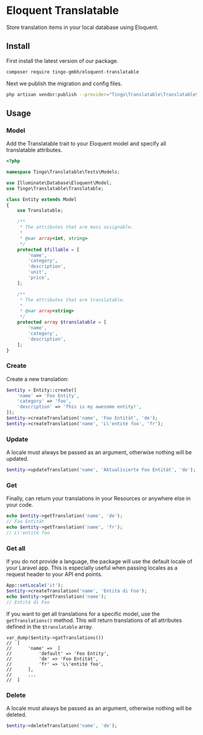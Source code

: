 # Eloquent Translatable

Store translation items in your local database using Eloquent.

## Install

First install the latest version of our package.
```bash
composer require tingo-gmbh/eloquent-translatable
```

Next we publish the migration and config files.
```bash
php artisan vendor:publish --provider="Tingo\Translatable\TranslatableServiceProvider" --tag="migrations"
```

## Usage

### Model
Add the Translatable trait to your Eloquent model and specify all translatable attributes.

```php
<?php

namespace Tingo\Translatable\Tests\Models;

use Illuminate\Database\Eloquent\Model;
use Tingo\Translatable\Translatable;

class Entity extends Model
{
    use Translatable;

    /**
     * The attributes that are mass assignable.
     *
     * @var array<int, string>
     */
    protected $fillable = [
        'name',
        'category',
        'description',
        'unit',
        'price',
    ];

    /**
     * The attributes that are translatable.
     *
     * @var array<string>
     */
    protected array $translatable = [
        'name',
        'category',
        'description',
    ];
}
```

### Create
Create a new translation:
```php
$entity = Entity::create([
    'name' => 'Foo Entity',
    'category' => 'foo',
    'description' => 'This is my awesome entity!',
]);
$entity->createTranslation('name', 'Foo Entität', 'de');
$entity->createTranslation('name', 'L\'entité foo', 'fr');
```

### Update
A locale must always be passed as an argument, otherwise nothing will be updated.
```php
$entity->updateTranslation('name', 'Aktualisierte Foo Entität', 'de');
```

### Get
Finally, can return your translations in your Resources or anywhere else in your code.
```php
echo $entity->getTranslation('name', 'de');
// Foo Entität
echo $entity->getTranslation('name', 'fr');
// L\'entité foo
```

### Get all
If you do not provide a language, the package will use the default locale of your Laravel app. This is especially useful when passing locales as a request header to your API end points.
```php
App::setLocale('it');
$entity->createTranslation('name', 'Entità di Foo');
echo $entity->getTranslation('name');
// Entità di Foo
```
If you want to get all translations for a specific model, use the `getTranslations()` method. This will return translations of all attributes defined in the `$translatable` array.
```injectablephp
var_dump($entity->gatTranslations())
//  [
//      'name' =>  [
//          'default' => 'Foo Entity',
//          'de' => 'Foo Entität',
//          'fr' => 'L\'entité foo',
//      ], 
//      ...
//  ]
```

### Delete
A locale must always be passed as an argument, otherwise nothing will be deleted.
```php
$entity->deleteTranslation('name', 'de');
```